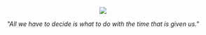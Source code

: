 <p align="center">
  <img src="https://img.shields.io/badge/Gandalf-blueviolet?style=for-the-badge">
</p>
<p align="center"><i>"All we have to decide is what to do with the time that is given us."</i></p>
